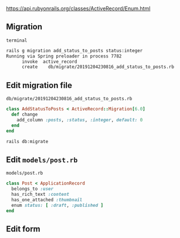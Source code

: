 https://api.rubyonrails.org/classes/ActiveRecord/Enum.html

## Migration
`terminal`
```bash
rails g migration add_status_to_posts status:integer
Running via Spring preloader in process 7782
      invoke  active_record
      create    db/migrate/20191204230816_add_status_to_posts.rb
```

## Edit migration file
`db/migrate/20191204230816_add_status_to_posts.rb`
```ruby
class AddStatusToPosts < ActiveRecord::Migration[6.0]
  def change
    add_column :posts, :status, :integer, default: 0
  end
end
```

```bash
rails db:migrate
```


## Edit `models/post.rb`
`models/post.rb`
```ruby
class Post < ApplicationRecord
  belongs_to :user
  has_rich_text :content
  has_one_attached :thumbnail
  enum status: [ :draft, :published ]
end
```

## Edit form
